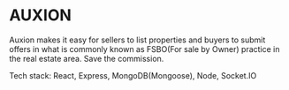 # AUXION

Auxion makes it easy for sellers to list properties and buyers to submit offers in what is commonly known as FSBO(For sale by Owner) practice in the real estate area. Save the commission.

Tech stack: React, Express, MongoDB(Mongoose), Node, Socket.IO
